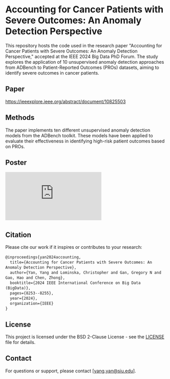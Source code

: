 
# Accounting for Cancer Patients with Severe Outcomes: An Anomaly Detection Perspective

This repository hosts the code used in the research paper "Accounting for Cancer Patients with Severe Outcomes: An Anomaly Detection Perspective," accepted at the IEEE 2024 Big Data PhD Forum. The study explores the application of 10 unsupervised anomaly detection approaches from ADBench to Patient-Reported Outcomes (PROs) datasets, aiming to identify severe outcomes in cancer patients.

## Paper

https://ieeexplore.ieee.org/abstract/document/10825503

## Methods

The paper implements ten different unsupervised anomaly detection models from the ADBench toolkit. These models have been applied to evaluate their effectiveness in identifying high-risk patient outcomes based on PROs.

## Poster

![PDF Version for Poster](https://github.com/YangYan0/AccountingforCancerPatientswithSevereOutcomes-An-AnomalyDetectionPerspective/blob/main/poster.pdf)

## Citation

Please cite our work if it inspires or contributes to your research:

```
@inproceedings{yan2024accounting,
  title={Accounting for Cancer Patients with Severe Outcomes: An Anomaly Detection Perspective},
  author={Yan, Yang and Lominska, Christopher and Gan, Gregory N and Gao, Hao and Chen, Zhong},
  booktitle={2024 IEEE International Conference on Big Data (BigData)},
  pages={8253--8255},
  year={2024},
  organization={IEEE}
}
```

## License

This project is licensed under the BSD 2-Clause License - see the [LICENSE](LICENSE) file for details.

## Contact

For questions or support, please contact [yang.yan@siu.edu].
